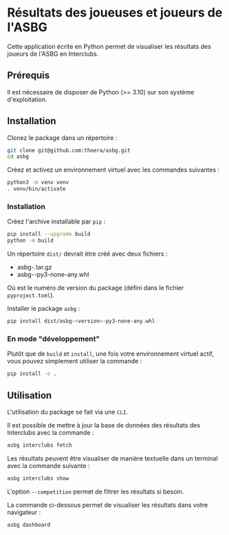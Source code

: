# Résultats des joueuses et joueurs de l'ASBG

Cette application écrite en Python permet de visualiser les résultats des joueurs de l'ASBG en Interclubs.

## Prérequis

Il est nécessaire de disposer de Python (>= 3.10) sur son système d'exploitation.

## Installation

Clonez le package dans un répertoire :

```sh
git clone git@github.com:thoera/asbg.git
cd asbg
```

Créez et activez un environnement virtuel avec les commandes suivantes :

```sh
python3 -m venv venv
. venv/bin/activate
```

### Installation

Créez l'archive installable par `pip` :

```sh
pip install --upgrade build
python -m build
```

Un répertoire `dist/` devrait être créé avec deux fichiers :

- asbg-<version>.tar.gz
- asbg-<version>-py3-none-any.whl

Où <version> est le numéro de version du package (défini dans le fichier `pyproject.toml`).

Installer le package `asbg` :

```sh
pip install dist/asbg-<version>-py3-none-any.whl
```

### En mode "développement"

Plutôt que de `build` et `install`, une fois votre environnement virtuel actif, vous pouvez simplement utiliser la commande :

```sh
pip install -e .
```

## Utilisation

L'utilisation du package se fait via une `CLI`.

Il est possible de mettre à jour la base de données des résultats des Interclubs avec la commande :

```sh
asbg interclubs fetch
```

Les résultats peuvent être visualiser de manière textuelle dans un terminal avec la commande suivante :

```sh
asbg interclubs show
```

L'option `--competition` permet de filtrer les résultats si besoin.

La commande ci-dessous permet de visualiser les résultats dans votre navigateur :

```sh
asbg dashboard
```
